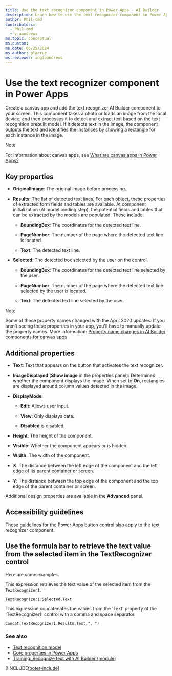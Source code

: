 ```yaml
---
title: Use the text recognizer component in Power Apps - AI Builder
description: Learn how to use the text recognizer component in Power Apps.
author: Phil-cmd
contributors:
  - Phil-cmd
  - v-aandrews
ms.topic: conceptual
ms.custom: 
ms.date: 06/25/2024
ms.author: plarrue
ms.reviewer: angieandrews
---
```


# Use the text recognizer component in Power Apps

Create a canvas app and add the text recognizer AI Builder component to your screen. This component takes a photo or loads an image from the local device, and then processes it to detect and extract text based on the text recognition prebuilt model. If it detects text in the image, the component outputs the text and identifies the instances by showing a rectangle for each instance in the image.

 > [!NOTE]
 > For information about canvas apps, see [What are canvas apps in Power Apps?](/powerapps/maker/canvas-apps/getting-started)

## Key properties

- **OriginalImage**: The original image before processing.

- **Results**: The list of detected text lines. For each object, these properties of extracted form fields and tables are available. At component initialization (AI model binding step), the potential fields and tables that can be extracted by the models are populated. These include:

  - **BoundingBox**: The coordinates for the detected text line.

  - **PageNumber**: The number of the page where the detected text line is located.

  - **Text**: The detected text line.

- **Selected**: The detected box selected by the user on the control.

  - **BoundingBox**: The coordinates for the detected text line selected by the user.

  - **PageNumber**: The number of the page where the detected text line selected by the user is located.

  - **Text**: The detected text line selected by the user.

> [!NOTE]
> Some of these property names changed with the April 2020 updates. If you aren't seeing these properties in your app, you'll have to manually update the property names. More information: [Property name changes in AI Builder components for canvas apps](use-in-powerapps-overview.md#property-name-changes-in-ai-builder-components-for-canvas-apps)

## Additional properties

- **Text**: Text that appears on the button that activates the text recognizer.

- **ImageDisplayed** (**Show image** in the properties panel): Determines whether the component displays the image. When set to **On**, rectangles are displayed around column values detected in the image.

- **DisplayMode**:

  - **Edit**: Allows user input.

  - **View**: Only displays data.

  - **Disabled** is disabled.

- **Height**: The height of the component.

- **Visible**: Whether the component appears or is hidden.

- **Width**: The width of the component.

- **X**: The distance between the left edge of the component and the left edge of its parent container or screen.

- **Y**: The distance between the top edge of the component and the top edge of the parent container or screen.

Additional design properties are available in the **Advanced** panel.

## Accessibility guidelines

These [guidelines](/powerapps/maker/canvas-apps/controls/control-button) for the Power Apps button control also apply to the text recognizer component.

## Use the formula bar to retrieve the text value from the selected item in the TextRecognizer control

Here are some examples.

This expression retrieves the text value of the selected item from the `TextRecognizer1`.

```power-fx
TextRecognizer1.Selected.Text
```

This expression concatenates the values from the 'Text' property of the 'TextRecognizer1' control with a comma and space separator.

```power-fx
Concat(TextRecognizer1.Results,Text,", ")
```

### See also

- [Text recognition model](prebuilt-text-recognition.md)  
- [Core properties in Power Apps](/powerapps/maker/canvas-apps/controls/properties-core)
- [Training: Recognize text with AI Builder (module)](/training/modules/get-started-with-ai-builder-text-recognition/) 

[!INCLUDE[footer-include](includes/footer-banner.md)]
